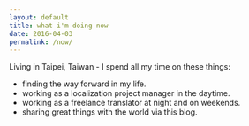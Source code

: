 ```yaml
---
layout: default
title: what i'm doing now
date: 2016-04-03
permalink: /now/
---
```


Living in Taipei, Taiwan - I spend all my time on these things:
<ul class="dashed">
  <li>finding the way forward in my life.</li>
  <li>working as a localization project manager in the daytime.</li>
  <li>working as a freelance translator at night and on weekends.
  <li>sharing great things with the world via this blog.</li>
</ul>
